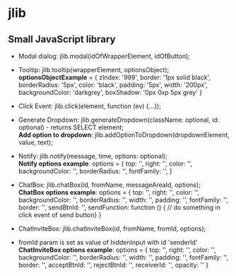 # jlib
## Small JavaScript library

- Modal dialog: jlib.modal(idOfWrapperElement, idOfButton);
- Tooltip: jlib.tooltip(wrapperElement, optionsObject);  
**optionsObjectExample** = {
  zIndex: '999',
  border: '1px solid black',
  borderRadius: '5px',
  color: 'black',
  padding: '5px',
  width: '200px',
  backgroundColor: 'darkgrey',
  boxShadow: '0px 0xp 5px grey'
}

- Click Event: jlib.click(element, function (ev) {...});
- Generate Dropdown: jlib.generateDropdown(className: optional, id: optional) - returns SELECT element;  
**Add option to dropdown**: jlib.addOptionToDropdown(dropdownElement, value, text);
- Notify: jlib.notify(message, time, options: optional);  
**Notify options example**: options = { top: '', right: '', color: '', backgroundColor: '', borderRadius: '', fontFamily: '',  }
- ChatBox: jlib.chatBox(id, fromName, messageAreaId, options);  
**ChatBox options example**: options = 
{ top: '', right: '', color: '', backgroundColor: '', borderRadius: '', 
  width: '', padding: '', fontFamily: '', border: '', sendBtnId: '', sendFunction: function () { // do something in click event of send button} }
- ChatInviteBox: jlib.chatInviteBox(id, fromName, fromId, options);
- fromId param is set as value of hiddenInput with id 'senderId'  
**ChatInviteBox options example**: options =
{ top: '', right: '', color: '', backgroundColor: '', borderRadius: '', 
  width: '', padding: '', fontFamily: '', border: '', acceptBtnId: '', rejectBtnId: '', receiverId: '',
  opacity: '' }
